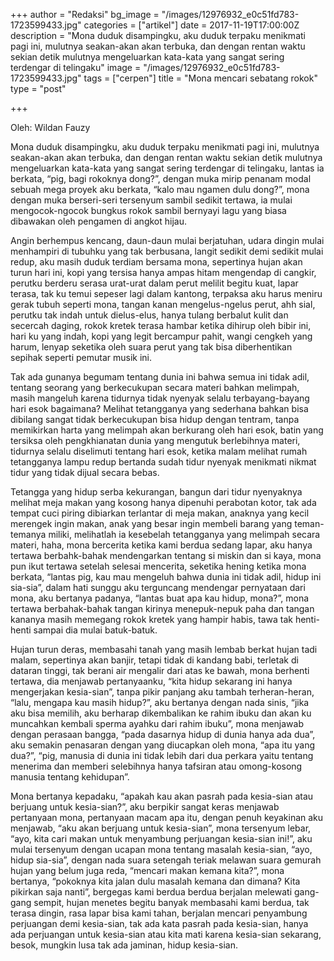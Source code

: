 +++
author = "Redaksi"
bg_image = "/images/12976932_e0c51fd783-1723599433.jpg"
categories = ["artikel"]
date = 2017-11-19T17:00:00Z
description = "Mona duduk disampingku, aku duduk terpaku menikmati pagi ini, mulutnya seakan-akan akan terbuka, dan dengan rentan waktu sekian detik mulutnya mengeluarkan kata-kata yang sangat sering terdengar di telingaku"
image = "/images/12976932_e0c51fd783-1723599433.jpg"
tags = ["cerpen"]
title = "Mona mencari sebatang rokok"
type = "post"

+++

Oleh: Wildan Fauzy

Mona duduk disampingku, aku duduk terpaku menikmati pagi ini, mulutnya seakan-akan akan terbuka, dan dengan rentan waktu sekian detik mulutnya mengeluarkan kata-kata yang sangat sering terdengar di telingaku, lantas ia berkata, “pig, bagi rokoknya dong?”, dengan muka mirip penanam modal sebuah mega proyek aku berkata, “kalo mau ngamen dulu dong?”, mona dengan muka berseri-seri tersenyum sambil sedikit tertawa, ia mulai mengocok-ngocok bungkus rokok sambil bernyayi lagu yang biasa dibawakan oleh pengamen di angkot hijau.

Angin berhempus kencang, daun-daun mulai berjatuhan, udara dingin mulai menhampiri di tubuhku yang tak berbusana, langit sedikit demi sedikit mulai redup, aku masih duduk terdiam bersama mona, sepertinya hujan akan turun hari ini, kopi yang tersisa hanya ampas hitam mengendap di cangkir, perutku berderu serasa urat-urat dalam perut melilit begitu kuat, lapar terasa, tak ku temui sepeser lagi dalam kantong, terpaksa aku harus meniru gerak tubuh seperti mona, tangan kanan mengelus-ngelus perut, ahh sial, perutku tak indah untuk dielus-elus, hanya tulang berbalut kulit dan secercah daging, rokok kretek terasa hambar ketika dihirup oleh bibir ini, hari ku yang indah, kopi yang legit bercampur pahit, wangi cengkeh yang harum, lenyap seketika oleh suara perut yang tak bisa diberhentikan sepihak seperti pemutar musik ini.

Tak ada gunanya begumam tentang dunia ini bahwa semua ini tidak adil, tentang seorang yang berkecukupan secara materi bahkan melimpah, masih mangeluh karena tidurnya tidak nyenyak selalu terbayang-bayang hari esok bagaimana? Melihat tetangganya yang sederhana bahkan bisa dibilang sangat tidak berkecukupan bisa hidup dengan tentram, tanpa memikirkan harta yang melimpah akan berkurang oleh hari esok, batin yang tersiksa oleh pengkhianatan dunia yang mengutuk berlebihnya materi, tidurnya selalu diselimuti tentang hari esok, ketika malam melihat rumah tetangganya lampu redup bertanda sudah tidur nyenyak menikmati nikmat tidur yang tidak dijual secara bebas.

Tetangga yang hidup serba kekurangan, bangun dari tidur nyenyaknya melihat meja makan yang kosong hanya dipenuhi perabotan kotor, tak ada tempat cuci piring dibiarkan terlantar di meja makan, anaknya yang kecil merengek ingin makan, anak yang besar ingin membeli barang yang teman-temanya miliki, melihatlah ia kesebelah tetangganya yang melimpah secara materi, haha, mona bercerita ketika kami berdua sedang lapar, aku hanya tertawa berbahk-bahak mendengarkan tentang si miskin dan si kaya, mona pun ikut tertawa setelah selesai mencerita, seketika hening ketika mona berkata, “lantas pig, kau mau mengeluh bahwa dunia ini tidak adil, hidup ini sia-sia”, dalam hati sunggu aku terguncang mendengar pernyataan dari mona, aku bertanya padanya, “lantas buat apa kau hidup, mona?”, mona tertawa berbahak-bahak tangan kirinya menepuk-nepuk paha dan tangan kananya masih memegang rokok kretek yang hampir habis, tawa tak henti-henti sampai dia mulai batuk-batuk.

Hujan turun deras, membasahi tanah yang masih lembab berkat hujan tadi malam, sepertinya akan banjir, tetapi tidak di kandang babi, terletak di dataran tinggi, tak berani air mengalir dari atas ke bawah, mona berhenti tertawa, dia menjawab pertanyaanku, “kita hidup sekarang ini hanya mengerjakan kesia-sian”, tanpa pikir panjang aku tambah terheran-heran, “lalu, mengapa kau masih hidup?”, aku bertanya dengan nada sinis, “jika aku bisa memilih, aku berharap dikembalikan ke rahim ibuku dan akan ku muncahkan kembali sperma ayahku dari rahim ibuku”, mona menjawab dengan perasaan bangga, “pada dasarnya hidup di dunia hanya ada dua”, aku semakin penasaran dengan yang diucapkan oleh mona, “apa itu yang dua?”, “pig, manusia di dunia ini tidak lebih dari dua perkara yaitu tentang menerima dan memberi selebihnya hanya tafsiran atau omong-kosong manusia tentang kehidupan”.

Mona bertanya kepadaku, “apakah kau akan pasrah pada kesia-sian atau berjuang untuk kesia-sian?”, aku berpikir sangat keras menjawab pertanyaan mona, pertanyaan macam apa itu, dengan penuh keyakinan aku menjawab, “aku akan berjuang untuk kesia-sian”, mona tersenyum lebar, “ayo, kita cari makan untuk menyambung perjuangan kesia-sian ini!”, aku mulai tersenyum dengan ucapan mona tentang masalah kesia-sian, “ayo, hidup sia-sia”, dengan nada suara setengah teriak melawan suara gemurah hujan yang belum juga reda, “mencari makan kemana kita?”, mona bertanya, “pokoknya kita jalan dulu masalah kemana dan dimana? Kita pikirkan saja nanti”, bergegas kami berdua berdua berjalan melewati gang-gang sempit, hujan menetes begitu banyak membasahi kami berdua, tak terasa dingin, rasa lapar bisa kami tahan, berjalan mencari penyambung perjuangan demi kesia-sian, tak ada kata pasrah pada kesia-sian, hanya ada perjuangan untuk kesia-sian atau kita mati karena kesia-sian sekarang, besok, mungkin lusa tak ada jaminan, hidup kesia-sian.